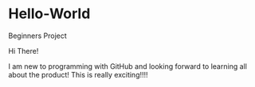 # Hello-World
Beginners Project


Hi There!

I am new to programming with GitHub and looking forward to learning all about the product! This is really exciting!!!!

